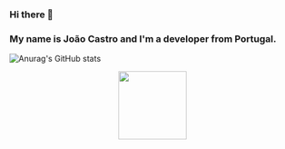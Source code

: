 ### Hi there 👋

### My name is João Castro and I'm a developer from Portugal.
![Anurag's GitHub stats](https://github-readme-stats.vercel.app/api?username=jcastroo&theme=radical&show_icons=true)
<p align="center">  
  <img height="120em" src="https://github-readme-stats-eight-theta.vercel.app/api/top-langs/?username=jcastroo&layout=compact&langs_count=8&theme=synthwave"/>
</a>
</p>
<br />

